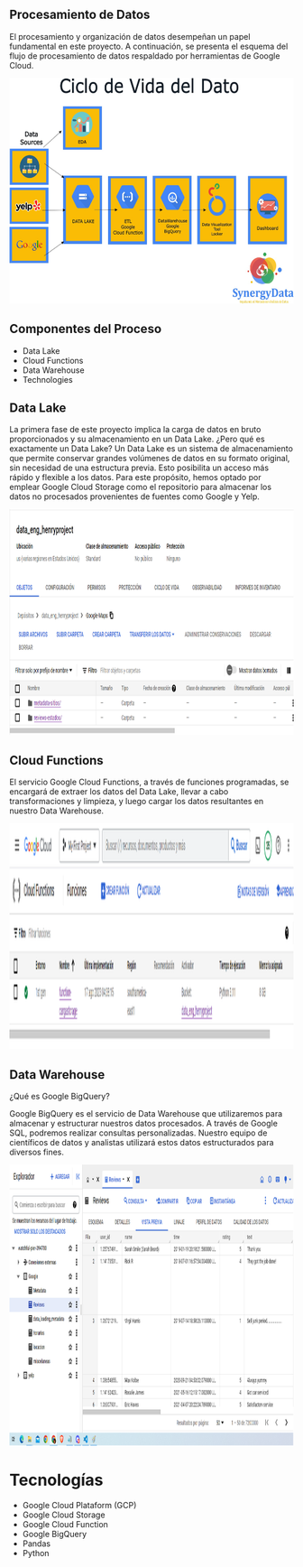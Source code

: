 ## Procesamiento de Datos

El procesamiento y organización de datos desempeñan un papel fundamental en este proyecto. A continuación, se presenta el esquema del flujo de procesamiento de datos respaldado por herramientas de Google Cloud.

<img src="src\proc_datos.jpeg" alt="Texto alternativo" width="700" height="400">

## Componentes del Proceso

- Data Lake
- Cloud Functions
- Data Warehouse
- Technologies

## Data Lake

La primera fase de este proyecto implica la carga de datos en bruto proporcionados y su almacenamiento en un Data Lake. ¿Pero qué es exactamente un Data Lake? Un Data Lake es un sistema de almacenamiento que permite conservar grandes volúmenes de datos en su formato original, sin necesidad de una estructura previa. Esto posibilita un acceso más rápido y flexible a los datos. Para este propósito, hemos optado por emplear Google Cloud Storage como el repositorio para almacenar los datos no procesados provenientes de fuentes como Google y Yelp.

<img src="src\Data_lake.png" alt="Texto alternativo" width="700" height="400">

## Cloud Functions

El servicio Google Cloud Functions, a través de funciones programadas, se encargará de extraer los datos del Data Lake, llevar a cabo transformaciones y limpieza, y luego cargar los datos resultantes en nuestro Data Warehouse.

<img src="src\cloud_function.png" alt="Texto alternativo" width="1200" height="400">

## Data Warehouse

¿Qué es Google BigQuery?

Google BigQuery es el servicio de Data Warehouse que utilizaremos para almacenar y estructurar nuestros datos procesados. A través de Google SQL, podremos realizar consultas personalizadas. Nuestro equipo de científicos de datos y analistas utilizará estos datos estructurados para diversos fines.

<img src="src\warehouse.png" alt="Texto alternativo" width="800" height="500">

# Tecnologías
- Google Cloud Plataform (GCP)
- Google Cloud Storage
- Google Cloud Function
- Google BigQuery
- Pandas
- Python

